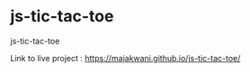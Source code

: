 # js-tic-tac-toe
js-tic-tac-toe

Link to live project : https://majakwani.github.io/js-tic-tac-toe/
